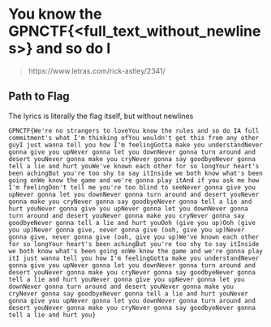 # You know the GPNCTF{<full_text_without_newlines>} and so do I

> <p>https://www.letras.com/rick-astley/2341/</p>

## Path to Flag
The lyrics is literally the flag itself, but without newlines

`GPNCTF{We're no strangers to loveYou know the rules and so do IA full commitment's what I'm thinking ofYou wouldn't get this from any other guyI just wanna tell you how I'm feelingGotta make you understandNever gonna give you upNever gonna let you downNever gonna turn around and desert youNever gonna make you cryNever gonna say goodbyeNever gonna tell a lie and hurt youWe've known each other for so longYour heart's been achingBut you're too shy to say itInside we both know what's been going onWe know the game and we're gonna play itAnd if you ask me how I'm feelingDon't tell me you're too blind to seeNever gonna give you upNever gonna let you downNever gonna turn around and desert youNever gonna make you cryNever gonna say goodbyeNever gonna tell a lie and hurt youNever gonna give you upNever gonna let you downNever gonna turn around and desert youNever gonna make you cryNever gonna say goodbyeNever gonna tell a lie and hurt youOoh (give you up)Ooh (give you up)Never gonna give, never gonna give (ooh, give you up)Never gonna give, never gonna give (ooh, give you up)We've known each other for so longYour heart's been achingBut you're too shy to say itInside we both know what's been going onWe know the game and we're gonna play itI just wanna tell you how I'm feelingGotta make you understandNever gonna give you upNever gonna let you downNever gonna turn around and desert youNever gonna make you cryNever gonna say goodbyeNever gonna tell a lie and hurt youNever gonna give you upNever gonna let you downNever gonna turn around and desert youNever gonna make you cryNever gonna say goodbyeNever gonna tell a lie and hurt youNever gonna give you upNever gonna let you downNever gonna turn around and desert youNever gonna make you cryNever gonna say goodbyeNever gonna tell a lie and hurt you}`